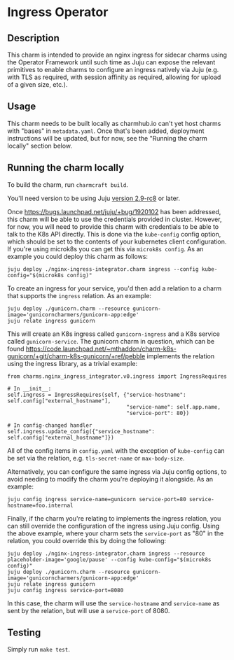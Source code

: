 # Ingress Operator

## Description

This charm is intended to provide an nginx ingress for sidecar charms using the
Operator Framework until such time as Juju can expose the relevant primitives
to enable charms to configure an ingress natively via Juju (e.g. with TLS as
required, with session affinity as required, allowing for upload of a given
size, etc.).

## Usage

This charm needs to be built locally as charmhub.io can't yet host charms with
"bases" in `metadata.yaml`. Once that's been added, deployment instructions
will be updated, but for now, see the "Running the charm locally" section
below.

## Running the charm locally

To build the charm, run `charmcraft build`.

You'll need version to be using Juju [version 2.9-rc8](https://discourse.charmhub.io/t/juju-2-9-rc8-release-notes/4394/) or later.

Once https://bugs.launchpad.net/juju/+bug/1920102 has been addressed, this
charm will be able to use the credentials provided in cluster. However, for
now, you will need to provide this charm with credentials to be able to talk
to the K8s API directly. This is done via the `kube-config` config option,
which should be set to the contents of your kubernetes client configuration.
If you're using microk8s you can get this via `microk8s config`. As an example
you could deploy this charm as follows:
```
juju deploy ./nginx-ingress-integrator.charm ingress --config kube-config="$(microk8s config)"
```
To create an ingress for your service, you'd then add a relation to a charm
that supports the `ingress` relation. As an example:
```
juju deploy ./gunicorn.charm --resource gunicorn-image='gunicorncharmers/gunicorn-app:edge'
juju relate ingress gunicorn
```
This will create an K8s ingress called `gunicorn-ingress` and a K8s service
called `gunicorn-service`. The gunicorn charm in question, which can be found
https://code.launchpad.net/~mthaddon/charm-k8s-gunicorn/+git/charm-k8s-gunicorn/+ref/pebble
implements the relation using the ingress library, as a trivial example:
```
from charms.nginx_ingress_integrator.v0.ingress import IngressRequires

# In __init__:
self.ingress = IngressRequires(self, {"service-hostname": self.config["external_hostname"],
                                      "service-name": self.app.name,
                                      "service-port": 80})

# In config-changed handler
self.ingress.update_config({"service_hostname": self.config["external_hostname"]})
```
All of the config items in `config.yaml` with the exception of `kube-config` can
be set via the relation, e.g. `tls-secret-name` or `max-body-size`.

Alternatively, you can configure the same ingress via Juju config options, to
avoid needing to modify the charm you're deploying it alongside. As an example:
```
juju config ingress service-name=gunicorn service-port=80 service-hostname=foo.internal
```
Finally, if the charm you're relating to implements the ingress relation, you
can still override the configuration of the ingress using Juju config. Using
the above example, where your charm sets the `service-port` as "80" in the
relation, you could override this by doing the following:
```
juju deploy ./nginx-ingress-integrator.charm ingress --resource placeholder-image='google/pause' --config kube-config="$(microk8s config)"
juju deploy ./gunicorn.charm --resource gunicorn-image='gunicorncharmers/gunicorn-app:edge'
juju relate ingress gunicorn
juju config ingress service-port=8080
```
In this case, the charm will use the `service-hostname` and `service-name` as
sent by the relation, but will use a `service-port` of 8080.

## Testing

Simply run `make test`.
